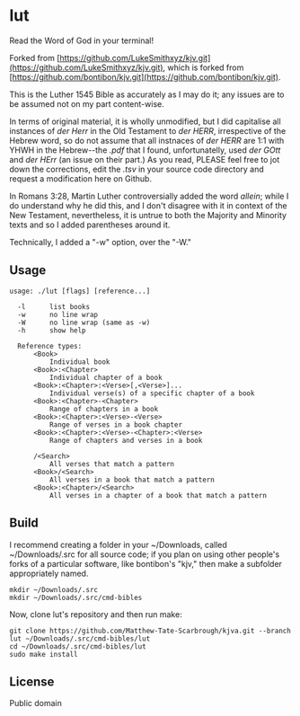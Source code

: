 # lut

Read the Word of God in your terminal!

Forked from [https://github.com/LukeSmithxyz/kjv.git](https://github.com/LukeSmithxyz/kjv.git), which is forked from [https://github.com/bontibon/kjv.git](https://github.com/bontibon/kjv.git).

This is the Luther 1545 Bible as accurately as I may do it; any issues are to be assumed not on my part content-wise.

In terms of original material, it is wholly unmodified, but I did capitalise all instances of *der Herr* in the Old Testament to *der HERR*, irrespective of the Hebrew word, so do not assume that all instnaces of *der HERR* are 1:1 with YHWH in the Hebrew--the *.pdf* that I found, unfortunatelly, used *der GOtt* and *der HErr* (an issue on their part.) As you read, PLEASE feel free to jot down the corrections, edit the *.tsv* in your source code directory and request a modification here on Github.

In Romans 3:28, Martin Luther controversially added the word *allein*; while I do understand why he did this, and I don't disagree with it in context of the New Testament, nevertheless, it is untrue to both the Majority and Minority texts and so I added parentheses around it.

Technically, I added a "-w" option, over the "-W."

## Usage

    usage: ./lut [flags] [reference...]

      -l      list books
      -w      no line wrap
      -W      no line wrap (same as -w)
      -h      show help

      Reference types:
          <Book>
              Individual book
          <Book>:<Chapter>
              Individual chapter of a book
          <Book>:<Chapter>:<Verse>[,<Verse>]...
              Individual verse(s) of a specific chapter of a book
          <Book>:<Chapter>-<Chapter>
              Range of chapters in a book
          <Book>:<Chapter>:<Verse>-<Verse>
              Range of verses in a book chapter
          <Book>:<Chapter>:<Verse>-<Chapter>:<Verse>
              Range of chapters and verses in a book

          /<Search>
              All verses that match a pattern
          <Book>/<Search>
              All verses in a book that match a pattern
          <Book>:<Chapter>/<Search>
              All verses in a chapter of a book that match a pattern

## Build

I recommend creating a folder in your ~/Downloads, called ~/Downloads/.src for all source code; if you plan on using other people's forks of a particular software, like bontibon's "kjv," then make a subfolder appropriately named.

    mkdir ~/Downloads/.src
    mkdir ~/Downloads/.src/cmd-bibles

Now, clone lut's repository and then run make:

    git clone https://github.com/Matthew-Tate-Scarbrough/kjva.git --branch lut ~/Downloads/.src/cmd-bibles/lut
    cd ~/Downloads/.src/cmd-bibles/lut
    sudo make install

## License

Public domain
